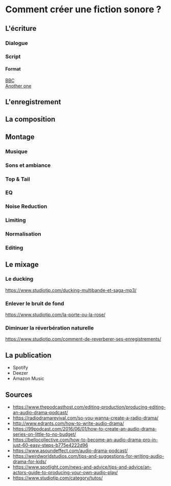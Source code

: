 # Comment créer une fiction sonore ?

## L'écriture



### Dialogue

### Script

#### Format

[BBC](http://downloads.bbc.co.uk/writersroom/scripts/bbcradioscene.pdf)  
[Another one](https://discoverpods.com/audio-drama-script-formatting/)

## L'enregistrement

## La composition

## Montage

### Musique

### Sons et ambiance

### Top & Tail

### EQ

### Noise Reduction

### Limiting

### Normalisation

### Editing

## Le mixage

### Le ducking

https://www.studiotjp.com/ducking-multibande-et-saga-mp3/

### Enlever le bruit de fond

https://www.studiotjp.com/la-porte-ou-la-rose/

### Diminuer la réverbération naturelle

https://www.studiotjp.com/comment-de-reverberer-ses-enregistrements/

## La publication

* Spotify
* Deezer
* Amazon Music

## Sources

* https://www.thepodcasthost.com/editing-production/producing-editing-an-audio-drama-podcast/
* https://radiodramarevival.com/so-you-wanna-create-a-radio-drama/
* http://www.edrants.com/how-to-write-audio-drama/
* https://99podcast.com/2016/06/01/how-to-create-an-audio-drama-series-on-little-to-no-budget/
* https://bellocollective.com/how-to-become-an-audio-drama-pro-in-just-60-easy-steps-b775e4222d96
* https://www.asoundeffect.com/audio-drama-podcast/
* https://weirdworldstudios.com/tips-and-suggestions-for-writing-audio-drama-for-kids/
* https://www.spotlight.com/news-and-advice/tips-and-advice/an-actors-guide-to-producing-your-own-audio-play/
* https://www.studiotjp.com/category/tutos/
